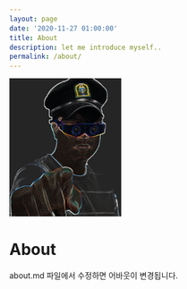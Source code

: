 ```yaml
---
layout: page
date: '2020-11-27 01:00:00'
title: About
description: let me introduce myself..
permalink: /about/
---
```


<img class="img-rounded" src="/assets/img/uploads/electronic_wonder.png" alt="Wonder Chang" width="200">

# About

about.md 파일에서 수정하면 어바웃이 변경됩니다.